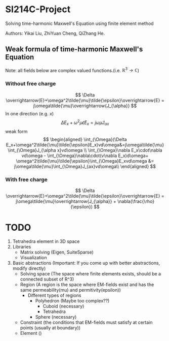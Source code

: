 # SI214C-Project
Solving time-harmonic Maxwell's Equation using finite element method

Authors: Yikai Liu, ZhiYuan Cheng, QiZhang He.

## Weak formula of time-harmonic Maxwell's Equation
Note: all fields below are complex valued functions.(i.e. $\mathbb{R}^3\rightarrow \mathbb{C}$)
### Without free charge
$$
    \Delta \overrightarrow{E}+\omega^2\tilde{\mu}\tilde{\epsilon}\overrightarrow{E} = j\omega\tilde{\mu}\overrightarrow{J_{\alpha}}
$$
In one direction (e.g. $x$)
$$
    \Delta E_x+\omega^2\tilde{\mu}\tilde{\epsilon}E_x = j\omega\tilde{\mu}J_{\alpha x}
$$
weak form
$$
\begin{aligned}
    \int_{\Omega}(\Delta E_x+\omega^2\tilde{\mu}\tilde{\epsilon}E_x)vd\omega&=j\omega\tilde{\mu}\int_{\Omega}J_{\alpha x}vd\omega \\
    \int_{\Omega}\nabla E_x\cdot\nabla vd\omega - \int_{\Omega}\nabla\cdot(v\nabla E_x)d\omega+ \omega^2\tilde{\mu}\tilde{\epsilon}\int_{\Omega}E_xvd\omega &= j\omega\tilde{\mu}\int_{\Omega}J_{ax}vd\omega\\
\end{aligned}
$$
### With free charge
$$
    \Delta \overrightarrow{E}+\omega^2\tilde{\mu}\tilde{\epsilon}\overrightarrow{E} = j\omega\tilde{\mu}\overrightarrow{J_{\alpha}} + \nabla(\frac{\rho}{\epsilon})
$$

# TODO
1. Tetrahedra element in 3D space 
2. Libraries
    - Matrix solving (Eigen, SuiteSparse)
    - Visualization
3. Basic abstractions (Important: If you come up with better abstractions, modify directly)
    - Solving space (The space where finite elements exists, should be a connected subset of R^3)
    - Region (A region is the space where EM-fields exist and has the same permeability(mu) and permitivity(epsilon))
        - Different types of regions
            - Polyhedron (Maybe too complex??)
                - Cuboid (necessary)
                - Tetrahedra
            - Sphere (necessary)
    - Constraint (the conditions that EM-fields must satisfy at certain points (usually at boundary))
    - Element ()
